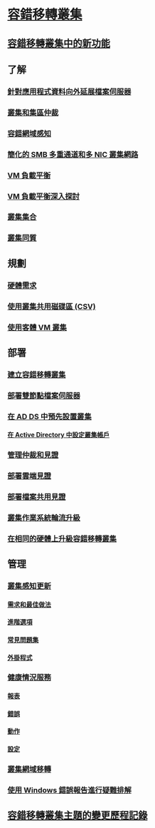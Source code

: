 # [容錯移轉叢集](failover-clustering-overview.md)
## [容錯移轉叢集中的新功能](whats-new-in-failover-clustering.md)
## 了解
### [針對應用程式資料向外延展檔案伺服器](sofs-overview.md)
### [叢集和集區仲裁](../storage/storage-spaces/understand-quorum.md)
### [容錯網域感知](fault-domains.md)
### [簡化的 SMB 多重通道和多 NIC 叢集網路](smb-multichannel.md)
### [VM 負載平衡](vm-load-balancing-overview.md)
### [VM 負載平衡深入探討](vm-load-balancing-deep-dive.md)
### [叢集集合](../storage/storage-spaces/cluster-sets.md)
### [叢集同質](cluster-affinity.md)
## 規劃
### [硬體需求](clustering-requirements.md)
### [使用叢集共用磁碟區 (CSV)](failover-cluster-csvs.md)
### [使用客體 VM 叢集](../storage/storage-spaces/storage-spaces-direct-in-vm.md)
## 部署
### [建立容錯移轉叢集](create-failover-cluster.md)
### [部署雙節點檔案伺服器](deploy-two-node-clustered-file-server.md)
### [在 AD DS 中預先設置叢集](prestage-cluster-adds.md)
#### [在 Active Directory 中設定叢集帳戶](configure-ad-accounts.md)
### [管理仲裁和見證](manage-cluster-quorum.md)
### [部署雲端見證](deploy-cloud-witness.md)
### [部署檔案共用見證](file-share-witness.md)
### [叢集作業系統輪流升級](cluster-operating-system-rolling-upgrade.md)
### [在相同的硬體上升級容錯移轉叢集](upgrade-option-same-hardware.md)
## 管理
### [叢集感知更新](cluster-aware-updating.md)
#### [需求和最佳做法](cluster-aware-updating-requirements.md)
#### [進階選項](cluster-aware-updating-options.md)
#### [常見問題集](cluster-aware-updating-faq.md)
#### [外掛程式](cluster-aware-updating-plug-ins.md)
### [健康情況服務](health-service-overview.md)
#### [報表](health-service-reports.md)
#### [錯誤](health-service-faults.md)
#### [動作](health-service-actions.md)
#### [設定](health-service-settings.md)
### [叢集網域移轉](cluster-domain-migration.md)
### [使用 Windows 錯誤報告進行疑難排解](troubleshooting-using-WER-reports.md)
## [容錯移轉叢集主題的變更歷程記錄](clustering-change-history.md)
